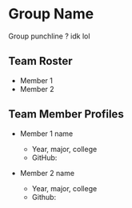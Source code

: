 # Group Name

Group punchline ? idk lol

## Team Roster
* Member 1
* Member 2

## Team Member Profiles
* Member 1 name
  * Year, major, college
  * GitHub: 
  
* Member 2 name
  * Year, major, college
  * Github:



